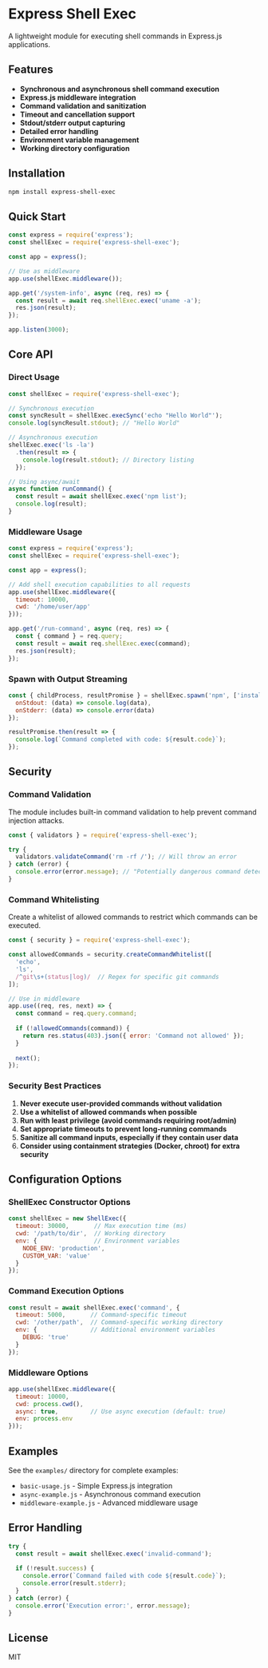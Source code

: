 # Express Shell Exec

A lightweight module for executing shell commands in Express.js applications.

## Features

- **Synchronous and asynchronous shell command execution**
- **Express.js middleware integration**
- **Command validation and sanitization**
- **Timeout and cancellation support**
- **Stdout/stderr output capturing**
- **Detailed error handling**
- **Environment variable management**
- **Working directory configuration**

## Installation

```bash
npm install express-shell-exec
```

## Quick Start

```javascript
const express = require('express');
const shellExec = require('express-shell-exec');

const app = express();

// Use as middleware
app.use(shellExec.middleware());

app.get('/system-info', async (req, res) => {
  const result = await req.shellExec.exec('uname -a');
  res.json(result);
});

app.listen(3000);
```

## Core API

### Direct Usage

```javascript
const shellExec = require('express-shell-exec');

// Synchronous execution
const syncResult = shellExec.execSync('echo "Hello World"');
console.log(syncResult.stdout); // "Hello World"

// Asynchronous execution
shellExec.exec('ls -la')
  .then(result => {
    console.log(result.stdout); // Directory listing
  });

// Using async/await
async function runCommand() {
  const result = await shellExec.exec('npm list');
  console.log(result);
}
```

### Middleware Usage

```javascript
const express = require('express');
const shellExec = require('express-shell-exec');

const app = express();

// Add shell execution capabilities to all requests
app.use(shellExec.middleware({
  timeout: 10000,
  cwd: '/home/user/app'
}));

app.get('/run-command', async (req, res) => {
  const { command } = req.query;
  const result = await req.shellExec.exec(command);
  res.json(result);
});
```

### Spawn with Output Streaming

```javascript
const { childProcess, resultPromise } = shellExec.spawn('npm', ['install'], {
  onStdout: (data) => console.log(data),
  onStderr: (data) => console.error(data)
});

resultPromise.then(result => {
  console.log(`Command completed with code: ${result.code}`);
});
```

## Security

### Command Validation

The module includes built-in command validation to help prevent command injection attacks.

```javascript
const { validators } = require('express-shell-exec');

try {
  validators.validateCommand('rm -rf /'); // Will throw an error
} catch (error) {
  console.error(error.message); // "Potentially dangerous command detected"
}
```

### Command Whitelisting

Create a whitelist of allowed commands to restrict which commands can be executed.

```javascript
const { security } = require('express-shell-exec');

const allowedCommands = security.createCommandWhitelist([
  'echo',
  'ls',
  /^git\s+(status|log)/  // Regex for specific git commands
]);

// Use in middleware
app.use((req, res, next) => {
  const command = req.query.command;
  
  if (!allowedCommands(command)) {
    return res.status(403).json({ error: 'Command not allowed' });
  }
  
  next();
});
```

### Security Best Practices

1. **Never execute user-provided commands without validation**
2. **Use a whitelist of allowed commands when possible**
3. **Run with least privilege (avoid commands requiring root/admin)**
4. **Set appropriate timeouts to prevent long-running commands**
5. **Sanitize all command inputs, especially if they contain user data**
6. **Consider using containment strategies (Docker, chroot) for extra security**

## Configuration Options

### ShellExec Constructor Options

```javascript
const shellExec = new ShellExec({
  timeout: 30000,       // Max execution time (ms)
  cwd: '/path/to/dir',  // Working directory
  env: {                // Environment variables
    NODE_ENV: 'production',
    CUSTOM_VAR: 'value'
  }
});
```

### Command Execution Options

```javascript
const result = await shellExec.exec('command', {
  timeout: 5000,       // Command-specific timeout
  cwd: '/other/path',  // Command-specific working directory
  env: {               // Additional environment variables
    DEBUG: 'true'
  }
});
```

### Middleware Options

```javascript
app.use(shellExec.middleware({
  timeout: 10000,
  cwd: process.cwd(),
  async: true,         // Use async execution (default: true)
  env: process.env
}));
```

## Examples

See the `examples/` directory for complete examples:

- `basic-usage.js` - Simple Express.js integration
- `async-example.js` - Asynchronous command execution
- `middleware-example.js` - Advanced middleware usage

## Error Handling

```javascript
try {
  const result = await shellExec.exec('invalid-command');
  
  if (!result.success) {
    console.error(`Command failed with code ${result.code}`);
    console.error(result.stderr);
  }
} catch (error) {
  console.error('Execution error:', error.message);
}
```

## License

MIT